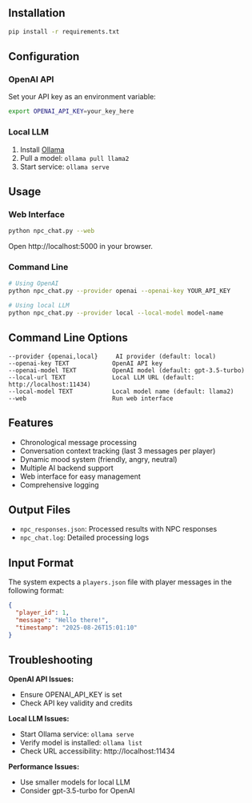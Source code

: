 ## Installation

```bash
pip install -r requirements.txt
```

## Configuration

### OpenAI API
Set your API key as an environment variable:
```bash
export OPENAI_API_KEY=your_key_here
```

### Local LLM
1. Install [Ollama](https://ollama.com/)
2. Pull a model: `ollama pull llama2`
3. Start service: `ollama serve`

## Usage

### Web Interface
```bash
python npc_chat.py --web
```
Open http://localhost:5000 in your browser.

### Command Line
```bash
# Using OpenAI
python npc_chat.py --provider openai --openai-key YOUR_API_KEY

# Using local LLM
python npc_chat.py --provider local --local-model model-name
```

## Command Line Options

```
--provider {openai,local}     AI provider (default: local)
--openai-key TEXT            OpenAI API key
--openai-model TEXT          OpenAI model (default: gpt-3.5-turbo)
--local-url TEXT             Local LLM URL (default: http://localhost:11434)
--local-model TEXT           Local model name (default: llama2)
--web                        Run web interface
```

## Features

- Chronological message processing
- Conversation context tracking (last 3 messages per player)
- Dynamic mood system (friendly, angry, neutral)
- Multiple AI backend support
- Web interface for easy management
- Comprehensive logging

## Output Files

- `npc_responses.json`: Processed results with NPC responses
- `npc_chat.log`: Detailed processing logs

## Input Format

The system expects a `players.json` file with player messages in the following format:
```json
{
  "player_id": 1,
  "message": "Hello there!",
  "timestamp": "2025-08-26T15:01:10"
}
```

## Troubleshooting

**OpenAI API Issues:**
- Ensure OPENAI_API_KEY is set
- Check API key validity and credits

**Local LLM Issues:**
- Start Ollama service: `ollama serve`
- Verify model is installed: `ollama list`
- Check URL accessibility: http://localhost:11434

**Performance Issues:**
- Use smaller models for local LLM
- Consider gpt-3.5-turbo for OpenAI
